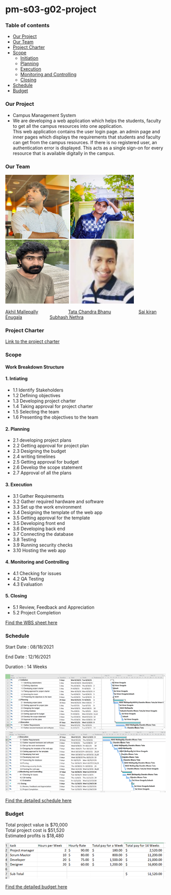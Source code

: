 # pm-s03-g02-project

### Table of contents
  * [Our Project](https://github.com/akhilmallepally/pm-s03-g02-project#our-project)
  * [Our Team](https://github.com/akhilmallepally/pm-s03-g02-project#our-team)
  * [Project Charter](https://github.com/akhilmallepally/pm-s03-g02-project#project-charter)
  * [Scope](https://github.com/akhilmallepally/pm-s03-g02-project#scope)
    * [Initiation](https://github.com/akhilmallepally/pm-s03-g02-project#1-intiating)
    * [Planning](https://github.com/akhilmallepally/pm-s03-g02-project/blob/main/README.md#2-planning)
    * [Execution](https://github.com/akhilmallepally/pm-s03-g02-project#3-execution)
    * [Monitoring and Controlling](https://github.com/akhilmallepally/pm-s03-g02-project#4-monitoring-and-controlling)
    * [Closing](https://github.com/akhilmallepally/pm-s03-g02-project#5-closing)
  * [Schedule](https://github.com/akhilmallepally/pm-s03-g02-project#schedule)
  * [Budget](https://github.com/akhilmallepally/pm-s03-g02-project#budget)

### Our Project
* Campus Management System
* We are developing a web application which helps the students, faculty to get all the campus resources into one application.</br>
  This web application contains the user login page. an admin page and inner pages which displays the requirements that students and faculty can get from the campus resources. If there is no registered user, an authentication error is displayed. This acts as a single sign-on for every resource that is available digitally in the campus. 

### Our Team

<img src="/Images/akhil_mallepally.JPG" alt="akhil" height= "200" width="200"/>  <img src="/Images/chandra_bhanu.jpg" alt="chandra" height= "200" width="200"/>  <img src="/Images/sai_enugula.jpg" alt="sai" height= "200" width="200"/>  <img src="/Images/subash_nethra.jpg" alt="subhash" height= "200" width="200"/>

[Akhil Mallepally](https://github.com/akhilmallepally/)             &nbsp; &nbsp; &nbsp; &nbsp; &nbsp; &nbsp;&nbsp; &nbsp; &nbsp; &nbsp; &nbsp; &nbsp;                  [Tata Chandra Bhanu](https://github.com/tata1141/)    &nbsp; &nbsp; &nbsp; &nbsp; &nbsp; &nbsp;&nbsp; &nbsp; &nbsp; &nbsp; &nbsp; [Sai kiran Enugala](https://github.com/saikiranreddyenugala/)  &nbsp; &nbsp; &nbsp; &nbsp; &nbsp; &nbsp;&nbsp; &nbsp; &nbsp; &nbsp; &nbsp; [Subhash Nethra](https://github.com/Subhas19/)

### Project Charter
 [Link to the project charter](https://github.com/akhilmallepally/pm-s03-g02-project/tree/main/charter_files/charter.md)

### Scope

#### Work Breakdown Structure

#### 1. Intiating
 * 1.1 Identify Stakeholders
 * 1.2 Defining objectives
 * 1.3 Developing project charter
 * 1.4 Taking approval for project charter
 * 1.5 Selecting the team
 * 1.6 Presenting the objectives to the team
 
#### 2. Planning 
 * 2.1 developing project plans
 * 2.2 Getting approval for project plan
 * 2.3 Designing the budget
 * 2.4 writing timelines
 * 2.5 Getting approval for budget 
 * 2.6 Develop the scope statement  
 * 2.7 Approval of all the plans
 
#### 3. Execution
  * 3.1 Gather Requirements
  * 3.2 Gather required hardware and software
  * 3.3 Set up the work environment
  * 3.4 Designing the template of the web app
  * 3.5 Getting approval for the template
  * 3.5 Developing front end
  * 3.6 Developing back end
  * 3.7 Connecting the database
  * 3.8 Testing
  * 3.9 Running security checks
  * 3.10 Hosting the web app

#### 4. Monitoring and Controlling
  * 4.1 Checking for issues
  * 4.2 QA Testing
  * 4.3 Evaluation
  
#### 5. Closing
  * 5.1 Review, Feedback and Appreciation
  * 5.2 Project Completion
 
 [Find the WBS sheet here](https://github.com/akhilmallepally/pm-s03-g02-project/blob/main/scope/wbs.mpp)

### Schedule
 Start Date : 08/18/2021
 
 End Date : 12/16/2021
 
 Duration : 14 Weeks
 
 ![](Images/scheduless1.PNG)
 ![](Images/scheduless2.PNG)

 [Find the detailed schedule here](schedule.mpp)
 
### Budget
Total project value is $70,000 <br>
Total project cost is $51,520 <br>
Estimated profits is $18,480 <br>

![](budget/img.PNG)

[Find the detailed budget here](https://github.com/akhilmallepally/pm-s03-g02-project/blob/main/budget/budget.xlsx)

